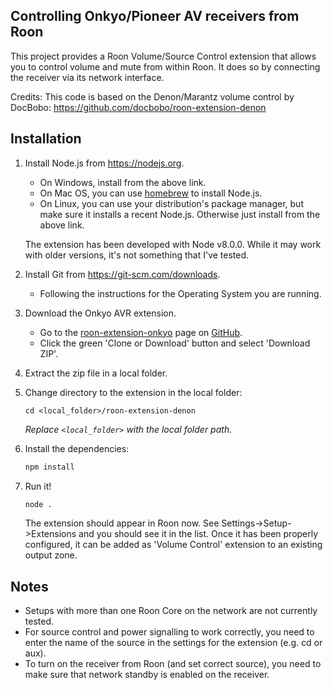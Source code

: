 ## Controlling Onkyo/Pioneer AV receivers from Roon

This project provides a Roon Volume/Source Control extension that allows you to control volume and mute from within Roon. It does so by connecting the receiver via its network interface.


Credits: This code is based on the Denon/Marantz volume control by DocBobo:
https://github.com/docbobo/roon-extension-denon




## Installation

1. Install Node.js from https://nodejs.org.

   * On Windows, install from the above link.
   * On Mac OS, you can use [homebrew](http://brew.sh) to install Node.js.
   * On Linux, you can use your distribution's package manager, but make sure it installs a recent Node.js. Otherwise just install from the above link.

   The extension has been developed with Node v8.0.0. While it may work with older versions, it's not something that I've tested.

1. Install Git from https://git-scm.com/downloads.
   * Following the instructions for the Operating System you are running.

1. Download the Onkyo AVR extension.

   * Go to the [roon-extension-onkyo](https://github.com/marcelveldt/roon-extension-onkyo) page on [GitHub](https://github.com).
   * Click the green 'Clone or Download' button and select 'Download ZIP'.

1. Extract the zip file in a local folder.

1. Change directory to the extension in the local folder:
    ```
    cd <local_folder>/roon-extension-denon
    ```
    *Replace `<local_folder>` with the local folder path.*

1. Install the dependencies:
    ```bash
    npm install
    ```

1. Run it!
    ```bash
    node .
    ```

    The extension should appear in Roon now. See Settings->Setup->Extensions and you should see it in the list. Once it has been properly configured, it can be added as 'Volume Control' extension to an existing output zone.

## Notes

* Setups with more than one Roon Core on the network are not currently tested.
* For source control and power signalling to work correctly, you need to enter the name of the source in the settings for the extension (e.g. cd or aux).
* To turn on the receiver from Roon (and set correct source), you need to make sure that network standby is enabled on the receiver.
